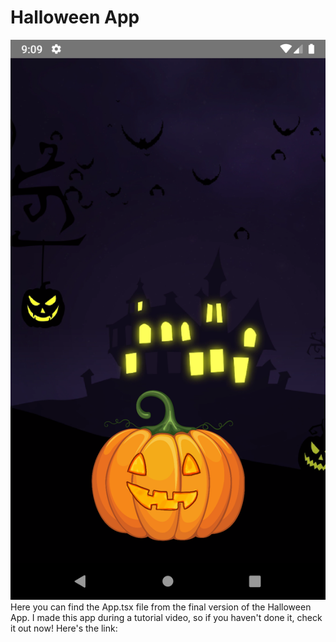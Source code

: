 # Halloween App
![final app](https://github.com/mercihohmann/Images/blob/master/halloween.png)
Here you can find the App.tsx file from the final version of the Halloween App. I made this app during a tutorial video, so if you haven't done it, check it out now! Here's the link:
